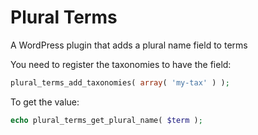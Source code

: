 Plural Terms
============

A WordPress plugin that adds a plural name field to terms

You need to register the taxonomies to have the field:

```php
plural_terms_add_taxonomies( array( 'my-tax' ) );
```

To get the value:

```php
echo plural_terms_get_plural_name( $term );
```
